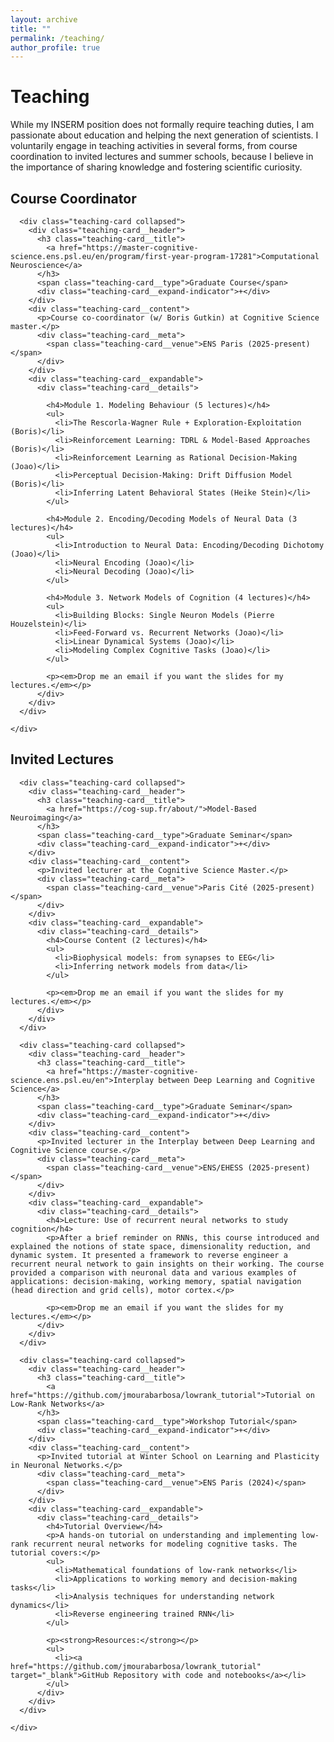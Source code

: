 ```yaml
---
layout: archive
title: ""
permalink: /teaching/
author_profile: true
---
```


<div class="page-header">
  <h1 class="page-header__title">Teaching</h1>
  <p class="page-header__subtitle">While my INSERM position does not formally require teaching duties, I am passionate about education and helping the next generation of scientists. I voluntarily engage in teaching activities in several forms, from course coordination to invited lectures and summer schools, because I believe in the importance of sharing knowledge and fostering scientific curiosity.</p>
</div>

<div class="teaching-columns">
  
  <div class="teaching-column">
    <h2 class="teaching-column__title">Course Coordinator</h2>
    <div class="teaching-grid">
      
      <div class="teaching-card collapsed">
        <div class="teaching-card__header">
          <h3 class="teaching-card__title">
            <a href="https://master-cognitive-science.ens.psl.eu/en/program/first-year-program-17281">Computational Neuroscience</a>
          </h3>
          <span class="teaching-card__type">Graduate Course</span>
          <div class="teaching-card__expand-indicator">+</div>
        </div>
        <div class="teaching-card__content">
          <p>Course co-coordinator (w/ Boris Gutkin) at Cognitive Science master.</p>
          <div class="teaching-card__meta">
            <span class="teaching-card__venue">ENS Paris (2025-present)</span>
          </div>
        </div>
        <div class="teaching-card__expandable">
          <div class="teaching-card__details">
            
            <h4>Module 1. Modeling Behaviour (5 lectures)</h4>
            <ul>
              <li>The Rescorla-Wagner Rule + Exploration-Exploitation (Boris)</li>
              <li>Reinforcement Learning: TDRL & Model-Based Approaches (Boris)</li>
              <li>Reinforcement Learning as Rational Decision-Making (Joao)</li>
              <li>Perceptual Decision-Making: Drift Diffusion Model (Boris)</li>
              <li>Inferring Latent Behavioral States (Heike Stein)</li>
            </ul>
            
            <h4>Module 2. Encoding/Decoding Models of Neural Data (3 lectures)</h4>
            <ul>
              <li>Introduction to Neural Data: Encoding/Decoding Dichotomy (Joao)</li>
              <li>Neural Encoding (Joao)</li>
              <li>Neural Decoding (Joao)</li>
            </ul>
            
            <h4>Module 3. Network Models of Cognition (4 lectures)</h4>
            <ul>
              <li>Building Blocks: Single Neuron Models (Pierre Houzelstein)</li>
              <li>Feed-Forward vs. Recurrent Networks (Joao)</li>
              <li>Linear Dynamical Systems (Joao)</li>
              <li>Modeling Complex Cognitive Tasks (Joao)</li>
            </ul>
            
            <p><em>Drop me an email if you want the slides for my lectures.</em></p>
          </div>
        </div>
      </div>
      
    </div>
  </div>
  
  <div class="teaching-column">
    <h2 class="teaching-column__title">Invited Lectures</h2>
    <div class="teaching-grid">
      
      <div class="teaching-card collapsed">
        <div class="teaching-card__header">
          <h3 class="teaching-card__title">
            <a href="https://cog-sup.fr/about/">Model-Based Neuroimaging</a>
          </h3>
          <span class="teaching-card__type">Graduate Seminar</span>
          <div class="teaching-card__expand-indicator">+</div>
        </div>
        <div class="teaching-card__content">
          <p>Invited lecturer at the Cognitive Science Master.</p>
          <div class="teaching-card__meta">
            <span class="teaching-card__venue">Paris Cité (2025-present)</span>
          </div>
        </div>
        <div class="teaching-card__expandable">
          <div class="teaching-card__details">
            <h4>Course Content (2 lectures)</h4>
            <ul>
              <li>Biophysical models: from synapses to EEG</li>
              <li>Inferring network models from data</li>
            </ul>
            
            <p><em>Drop me an email if you want the slides for my lectures.</em></p>
          </div>
        </div>
      </div>
      
      <div class="teaching-card collapsed">
        <div class="teaching-card__header">
          <h3 class="teaching-card__title">
            <a href="https://master-cognitive-science.ens.psl.eu/en">Interplay between Deep Learning and Cognitive Science</a>
          </h3>
          <span class="teaching-card__type">Graduate Seminar</span>
          <div class="teaching-card__expand-indicator">+</div>
        </div>
        <div class="teaching-card__content">
          <p>Invited lecturer in the Interplay between Deep Learning and Cognitive Science course.</p>
          <div class="teaching-card__meta">
            <span class="teaching-card__venue">ENS/EHESS (2025-present)</span>
          </div>
        </div>
        <div class="teaching-card__expandable">
          <div class="teaching-card__details">
            <h4>Lecture: Use of recurrent neural networks to study cognition</h4>
            <p>After a brief reminder on RNNs, this course introduced and explained the notions of state space, dimensionality reduction, and dynamic system. It presented a framework to reverse engineer a recurrent neural network to gain insights on their working. The course provided a comparison with neuronal data and various examples of applications: decision-making, working memory, spatial navigation (head direction and grid cells), motor cortex.</p>
            
            <p><em>Drop me an email if you want the slides for my lectures.</em></p>
          </div>
        </div>
      </div>
      
      <div class="teaching-card collapsed">
        <div class="teaching-card__header">
          <h3 class="teaching-card__title">
            <a href="https://github.com/jmourabarbosa/lowrank_tutorial">Tutorial on Low-Rank Networks</a>
          </h3>
          <span class="teaching-card__type">Workshop Tutorial</span>
          <div class="teaching-card__expand-indicator">+</div>
        </div>
        <div class="teaching-card__content">
          <p>Invited tutorial at Winter School on Learning and Plasticity in Neuronal Networks.</p>
          <div class="teaching-card__meta">
            <span class="teaching-card__venue">ENS Paris (2024)</span>
          </div>
        </div>
        <div class="teaching-card__expandable">
          <div class="teaching-card__details">
            <h4>Tutorial Overview</h4>
            <p>A hands-on tutorial on understanding and implementing low-rank recurrent neural networks for modeling cognitive tasks. The tutorial covers:</p>
            <ul>
              <li>Mathematical foundations of low-rank networks</li>
              <li>Applications to working memory and decision-making tasks</li>
              <li>Analysis techniques for understanding network dynamics</li>
              <li>Reverse engineering trained RNN</li>
            </ul>
            
            <p><strong>Resources:</strong></p>
            <ul>
              <li><a href="https://github.com/jmourabarbosa/lowrank_tutorial" target="_blank">GitHub Repository with code and notebooks</a></li>
            </ul>
          </div>
        </div>
      </div>
      
    </div>
  </div>
  
</div>
